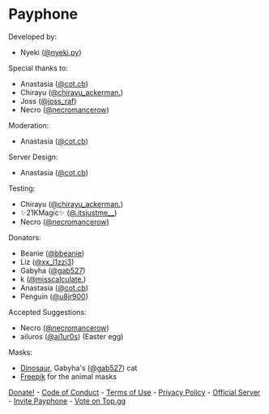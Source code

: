 # Payphone

Developed by:
- Nyeki ([@nyeki.py](https://discord.com/users/777338793803513886))

Special thanks to:
- Anastasia ([@cot.cb](https://discord.com/users/657091104877051907))
- Chirayu ([@chirayu_ackerman.](https://discord.com/users/1241342249468428358))
- Joss ([@joss_raf](https://discord.com/users/1246444454861213706))
- Necro ([@necromancerow](https://discord.com/users/1060597396393959504))

Moderation:
- Anastasia ([@cot.cb](https://discord.com/users/657091104877051907))

Server Design:
- Anastasia ([@cot.cb](https://discord.com/users/657091104877051907))

Testing:
- Chirayu ([@chirayu_ackerman.](https://discord.com/users/1241342249468428358))
- ✨21KMagic✨ ([@.itsjustme__](https://discord.com/users/698622915356393582))
- Necro ([@necromancerow](https://discord.com/users/1060597396393959504))

Donators:
- Beanie ([@bbeanie](https://discord.com/users/808745493944336485))
- Liz ([@xx_l1zzi3](https://discord.com/users/914920098739912786))
- Gabyha ([@gab527](https://discord.com/users/678730832952950784))
- k ([@misscalculate.](https://discord.com/users/831898950143443034))
- Anastasia ([@cot.cb](https://discord.com/users/657091104877051907))
- Penguin ([@u8jr900](https://discord.com/users/956922871635148900))

Accepted Suggestions:
- Necro ([@necromancerow](https://discord.com/users/1060597396393959504))
- ailuros ([@ai1ur0s](https://discord.com/users/1238490551003643955)) (Easter egg)

Masks:
- [Dinosaur](/assets/masks/dinosaur.png), Gabyha's ([@gab527](https://discord.com/users/678730832952950784)) cat
- [Freepik](https://www.freepik.com/) for the animal masks

[Donate!](https://ko-fi.com/payphonedev) - [Code of Conduct](/code-of-conduct) - [Terms of Use](/terms) - [Privacy Policy](/privacy) - [Official Server](https://discord.gg/payphone) - [Invite Payphone](https://discord.com/oauth2/authorize?client_id=1212940413795827763) - [Vote on Top.gg](https://top.gg/bot/1212940413795827763)
